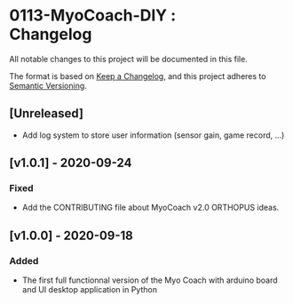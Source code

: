 # 0113-MyoCoach-DIY :<br>Changelog
All notable changes to this project will be documented in this file.

The format is based on [Keep a Changelog](https://keepachangelog.com/en/1.0.0/), and this project adheres to [Semantic Versioning](https://semver.org/spec/v2.0.0.html).

## [Unreleased]
- Add log system to store user information (sensor gain, game record, ...)

## [v1.0.1] - 2020-09-24
### Fixed
* Add the CONTRIBUTING file about MyoCoach v2.0 ORTHOPUS ideas.

## [v1.0.0] - 2020-09-18
### Added
* The first full functionnal version of the Myo Coach with arduino board and UI desktop application in Python
